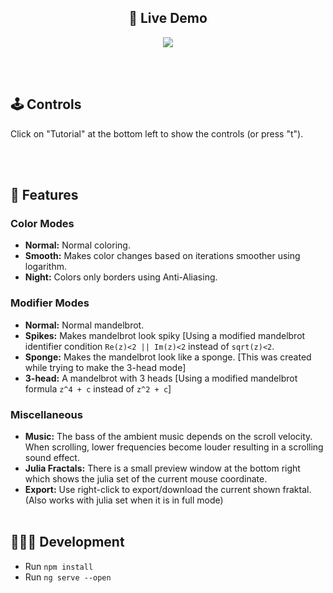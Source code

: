 

&nbsp;<br>&nbsp;
<div align="center">
  <h2>🔴 Live Demo</h2>
  <a href="https://frac.vercel.app/">
    <img src="https://raw.githubusercontent.com/web-dev-sam/web-dev-sam/master/preview/Group%205.png" />
  </a>
</div>

&nbsp;<br>&nbsp;

## 🕹️ Controls
Click on "Tutorial" at the bottom left to show the controls (or press "t").

&nbsp;<br>&nbsp;

## 🤖 Features

### Color Modes
* __Normal:__ Normal coloring.
* __Smooth:__ Makes color changes based on iterations smoother using logarithm.
* __Night:__ Colors only borders using Anti-Aliasing.


### Modifier Modes
* __Normal:__ Normal mandelbrot.
* __Spikes:__ Makes mandelbrot look spiky  [Using a modified mandelbrot identifier condition `Re(z)<2 || Im(z)<2` instead of `sqrt(z)<2`.
* __Sponge:__ Makes the mandelbrot look like a sponge. [This was created while trying to make the 3-head mode]
* __3-head:__ A mandelbrot with 3 heads [Using a modified mandelbrot formula `z^4 + c` instead of `z^2 + c`]


### Miscellaneous
* __Music:__ The bass of the ambient music depends on the scroll velocity. When scrolling, lower frequencies become louder resulting in a scrolling sound effect.
* __Julia Fractals:__ There is a small preview window at the bottom right which shows the julia set of the current mouse coordinate.
* __Export:__ Use right-click to export/download the current shown fraktal. (Also works with julia set when it is in full mode)
&nbsp;<br>&nbsp;

## 👨🏽‍💻 Development
* Run `npm install`
* Run `ng serve --open`
